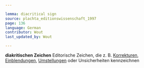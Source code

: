 ```yaml
---

lemma: diacritical sign
source: plachta_editionswissenschaft_1997
page: 136
language: German
contributor: Wout
last_updated_by: Wout

---
```


**diakritischen Zeichen** Editorische Zeichen, die z. B. [Korrekturen](correction.html), [Einblendungen](addition.html), [Umstellungen](transposition.html) oder Unsicherheiten kennzeichnen
